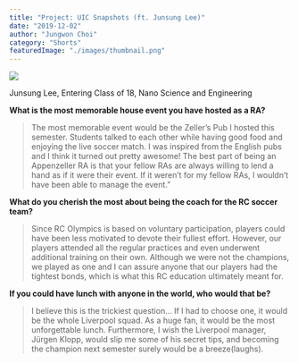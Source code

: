 ```yaml
---
title: "Project: UIC Snapshots (ft. Junsung Lee)"
date: "2019-12-02"
author: "Jungwon Choi"
category: "Shorts"
featuredImage: "./images/thumbnail.png"
---
```


![](/images/thumbnail.png)

Junsung Lee, Entering Class of 18, Nano Science and Engineering

**What is the most memorable house event you have hosted as a RA?**

> The most memorable event would be the Zeller’s Pub I hosted this semester. Students talked to each other while having good food and enjoying the live soccer match. I was inspired from the English pubs and I think it turned out pretty awesome! The best part of being an Appenzeller RA is that your fellow RAs are always willing to lend a hand as if it were their event. If it weren’t for my fellow RAs, I wouldn’t have been able to manage the event.”

**What do you cherish the most about being the coach for the RC soccer team?**

> Since RC Olympics is based on voluntary participation, players could have been less motivated to devote their fullest effort. However, our players attended all the regular practices and even underwent additional training on their own. Although we were not the champions, we played as one and I can assure anyone that our players had the tightest bonds, which is what this RC education ultimately meant for.

**If you could have lunch with anyone in the world, who would that be?**

> I believe this is the trickiest question… If I had to choose one, it would be the whole Liverpool squad. As a huge fan, it would be the most unforgettable lunch. Furthermore, I wish the Liverpool manager, Jürgen Klopp, would slip me some of his secret tips, and becoming the champion next semester surely would be a breeze(laughs).
